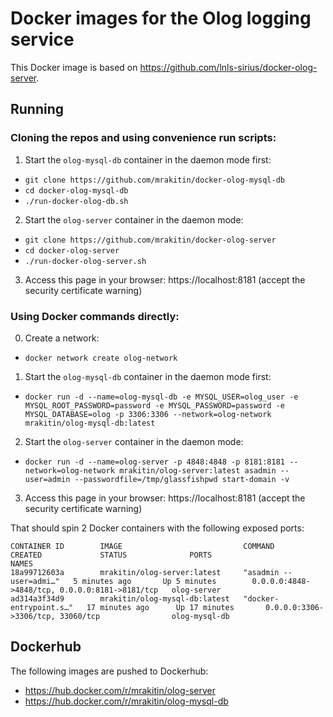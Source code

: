 # Docker images for the Olog logging service

This Docker image is based on https://github.com/lnls-sirius/docker-olog-server.

## Running

### Cloning the repos and using convenience run scripts:

1) Start the `olog-mysql-db` container in the daemon mode first:
  - `git clone https://github.com/mrakitin/docker-olog-mysql-db`
  - `cd docker-olog-mysql-db`
  - `./run-docker-olog-db.sh`
2) Start the `olog-server` container in the daemon mode:
  - `git clone https://github.com/mrakitin/docker-olog-server`
  - `cd docker-olog-server`
  - `./run-docker-olog-server.sh`
3) Access this page in your browser: https://localhost:8181 (accept the security certificate warning)

### Using Docker commands directly:

0) Create a network:
  - `docker network create olog-network`
1) Start the `olog-mysql-db` container in the daemon mode first:
  - `docker run -d --name=olog-mysql-db -e MYSQL_USER=olog_user -e MYSQL_ROOT_PASSWORD=password -e MYSQL_PASSWORD=password -e MYSQL_DATABASE=olog -p 3306:3306 --network=olog-network mrakitin/olog-mysql-db:latest`
2) Start the `olog-server` container in the daemon mode:
  - `docker run -d --name=olog-server -p 4848:4848 -p 8181:8181 --network=olog-network mrakitin/olog-server:latest asadmin --user=admin --passwordfile=/tmp/glassfishpwd start-domain -v`
3) Access this page in your browser: https://localhost:8181 (accept the security certificate warning)

That should spin 2 Docker containers with the following exposed ports:
```
CONTAINER ID        IMAGE                           COMMAND                  CREATED             STATUS              PORTS                                            NAMES
18a99712603a        mrakitin/olog-server:latest     "asadmin --user=admi…"   5 minutes ago       Up 5 minutes        0.0.0.0:4848->4848/tcp, 0.0.0.0:8181->8181/tcp   olog-server
ad314a3f34d9        mrakitin/olog-mysql-db:latest   "docker-entrypoint.s…"   17 minutes ago      Up 17 minutes       0.0.0.0:3306->3306/tcp, 33060/tcp                olog-mysql-db
```

## Dockerhub

The following images are pushed to Dockerhub:
- https://hub.docker.com/r/mrakitin/olog-server
- https://hub.docker.com/r/mrakitin/olog-mysql-db
